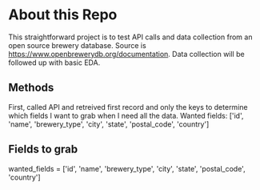 # About this Repo

This straightforward project is to test API calls and data collection from an open source brewery database. Source is https://www.openbrewerydb.org/documentation. Data collection will be followed up with basic EDA.

## Methods

First, called API and retreived first record and only the keys to determine which fields I want to grab when I need all the data.
Wanted fields: ['id', 'name', 'brewery_type', 'city', 'state', 'postal_code', 'country']

## Fields to grab 

wanted_fields = ['id', 'name', 'brewery_type', 'city', 'state', 'postal_code', 'country']